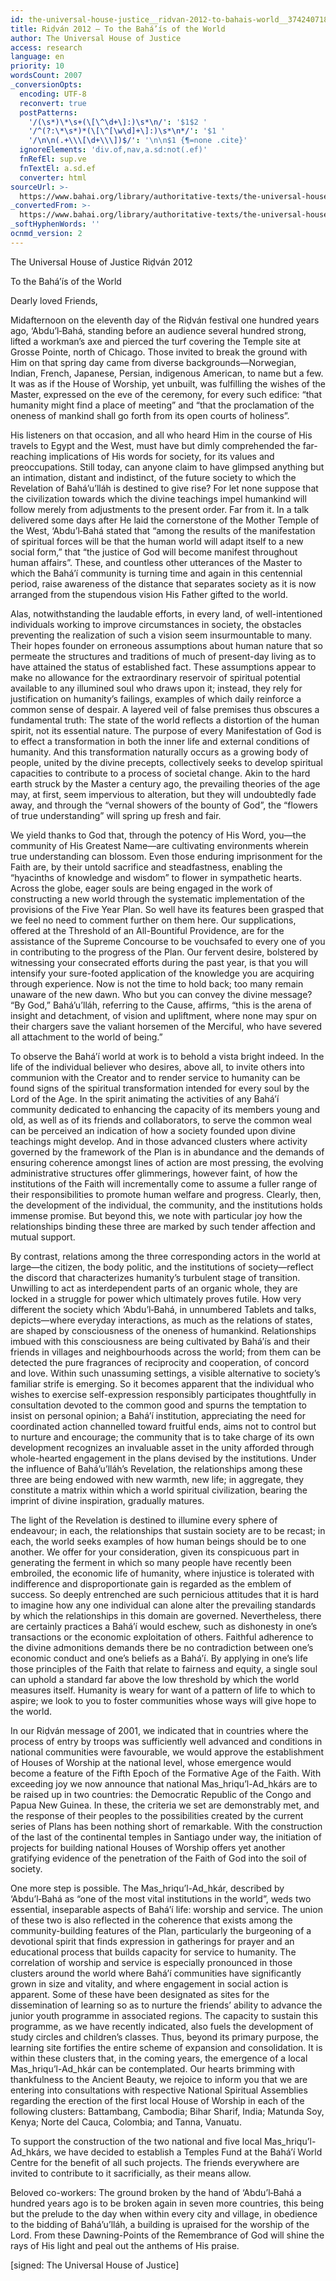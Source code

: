 ```yaml
---
id: the-universal-house-justice__ridvan-2012-to-bahais-world__3742407188__en
title: Riḍván 2012 – To the Bahá’ís of the World
author: The Universal House of Justice
access: research
language: en
priority: 10
wordsCount: 2007
_conversionOpts:
  encoding: UTF-8
  reconvert: true
  postPatterns:
    '/(\s*)\*\s+(\[\^\d+\]:)\s*\n/': '$1$2 '
    '/^(?:\*\s*)*(\[\^[\w\d]+\]:)\s*\n*/': '$1 '
    '/\n\n(.+\\\[\d+\\\])$/': '\n\n$1 {¶=none .cite}'
  ignoreElements: 'div.of,nav,a.sd:not(.ef)'
  fnRefEl: sup.ve
  fnTextEl: a.sd.ef
  converter: html
sourceUrl: >-
  https://www.bahai.org/library/authoritative-texts/the-universal-house-of-justice/messages/20120421_001/20120421_001.xhtml
_convertedFrom: >-
  https://www.bahai.org/library/authoritative-texts/the-universal-house-of-justice/messages/20120421_001/20120421_001.xhtml
_softHyphenWords: ''
ocnmd_version: 2
---
```

The Universal House of Justice
Riḍván 2012

To the Bahá’ís of the World

Dearly loved Friends,

Midafternoon on the eleventh day of the Riḍván festival one hundred years ago, ‘Abdu’l‑Bahá, standing before an audience several hundred strong, lifted a workman’s axe and pierced the turf covering the Temple site at Grosse Pointe, north of Chicago. Those invited to break the ground with Him on that spring day came from diverse backgrounds—Norwegian, Indian, French, Japanese, Persian, indigenous American, to name but a few. It was as if the House of Worship, yet unbuilt, was fulfilling the wishes of the Master, expressed on the eve of the ceremony, for every such edifice: “that humanity might find a place of meeting” and “that the proclamation of the oneness of mankind shall go forth from its open courts of holiness”.

His listeners on that occasion, and all who heard Him in the course of His travels to Egypt and the West, must have but dimly comprehended the far-reaching implications of His words for society, for its values and preoccupations. Still today, can anyone claim to have glimpsed anything but an intimation, distant and indistinct, of the future society to which the Revelation of Bahá’u’lláh is destined to give rise? For let none suppose that the civilization towards which the divine teachings impel humankind will follow merely from adjustments to the present order. Far from it. In a talk delivered some days after He laid the cornerstone of the Mother Temple of the West, ‘Abdu’l‑Bahá stated that “among the results of the manifestation of spiritual forces will be that the human world will adapt itself to a new social form,” that “the justice of God will become manifest throughout human affairs”. These, and countless other utterances of the Master to which the Bahá’í community is turning time and again in this centennial period, raise awareness of the distance that separates society as it is now arranged from the stupendous vision His Father gifted to the world.

Alas, notwithstanding the laudable efforts, in every land, of well-intentioned individuals working to improve circumstances in society, the obstacles preventing the realization of such a vision seem insurmountable to many. Their hopes founder on erroneous assumptions about human nature that so permeate the structures and traditions of much of present-day living as to have attained the status of established fact. These assumptions appear to make no allowance for the extraordinary reservoir of spiritual potential available to any illumined soul who draws upon it; instead, they rely for justification on humanity’s failings, examples of which daily reinforce a common sense of despair. A layered veil of false premises thus obscures a fundamental truth: The state of the world reflects a distortion of the human spirit, not its essential nature. The purpose of every Manifestation of God is to effect a transformation in both the inner life and external conditions of humanity. And this transformation naturally occurs as a growing body of people, united by the divine precepts, collectively seeks to develop spiritual capacities to contribute to a process of societal change. Akin to the hard earth struck by the Master a century ago, the prevailing theories of the age may, at first, seem impervious to alteration, but they will undoubtedly fade away, and through the “vernal showers of the bounty of God”, the “flowers of true understanding” will spring up fresh and fair.

We yield thanks to God that, through the potency of His Word, you—the community of His Greatest Name—are cultivating environments wherein true understanding can blossom. Even those enduring imprisonment for the Faith are, by their untold sacrifice and steadfastness, enabling the “hyacinths of knowledge and wisdom” to flower in sympathetic hearts. Across the globe, eager souls are being engaged in the work of constructing a new world through the systematic implementation of the provisions of the Five Year Plan. So well have its features been grasped that we feel no need to comment further on them here. Our supplications, offered at the Threshold of an All-Bountiful Providence, are for the assistance of the Supreme Concourse to be vouchsafed to every one of you in contributing to the progress of the Plan. Our fervent desire, bolstered by witnessing your consecrated efforts during the past year, is that you will intensify your sure-footed application of the knowledge you are acquiring through experience. Now is not the time to hold back; too many remain unaware of the new dawn. Who but you can convey the divine message? “By God,” Bahá’u’lláh, referring to the Cause, affirms, “this is the arena of insight and detachment, of vision and upliftment, where none may spur on their chargers save the valiant horsemen of the Merciful, who have severed all attachment to the world of being.”

To observe the Bahá’í world at work is to behold a vista bright indeed. In the life of the individual believer who desires, above all, to invite others into communion with the Creator and to render service to humanity can be found signs of the spiritual transformation intended for every soul by the Lord of the Age. In the spirit animating the activities of any Bahá’í community dedicated to enhancing the capacity of its members young and old, as well as of its friends and collaborators, to serve the common weal can be perceived an indication of how a society founded upon divine teachings might develop. And in those advanced clusters where activity governed by the framework of the Plan is in abundance and the demands of ensuring coherence amongst lines of action are most pressing, the evolving administrative structures offer glimmerings, however faint, of how the institutions of the Faith will incrementally come to assume a fuller range of their responsibilities to promote human welfare and progress. Clearly, then, the development of the individual, the community, and the institutions holds immense promise. But beyond this, we note with particular joy how the relationships binding these three are marked by such tender affection and mutual support.

By contrast, relations among the three corresponding actors in the world at large—the citizen, the body politic, and the institutions of society—reflect the discord that characterizes humanity’s turbulent stage of transition. Unwilling to act as interdependent parts of an organic whole, they are locked in a struggle for power which ultimately proves futile. How very different the society which ‘Abdu’l‑Bahá, in unnumbered Tablets and talks, depicts—where everyday interactions, as much as the relations of states, are shaped by consciousness of the oneness of humankind. Relationships imbued with this consciousness are being cultivated by Bahá’ís and their friends in villages and neighbourhoods across the world; from them can be detected the pure fragrances of reciprocity and cooperation, of concord and love. Within such unassuming settings, a visible alternative to society’s familiar strife is emerging. So it becomes apparent that the individual who wishes to exercise self-expression responsibly participates thoughtfully in consultation devoted to the common good and spurns the temptation to insist on personal opinion; a Bahá’í institution, appreciating the need for coordinated action channelled toward fruitful ends, aims not to control but to nurture and encourage; the community that is to take charge of its own development recognizes an invaluable asset in the unity afforded through whole-hearted engagement in the plans devised by the institutions. Under the influence of Bahá’u’lláh’s Revelation, the relationships among these three are being endowed with new warmth, new life; in aggregate, they constitute a matrix within which a world spiritual civilization, bearing the imprint of divine inspiration, gradually matures.

The light of the Revelation is destined to illumine every sphere of endeavour; in each, the relationships that sustain society are to be recast; in each, the world seeks examples of how human beings should be to one another. We offer for your consideration, given its conspicuous part in generating the ferment in which so many people have recently been embroiled, the economic life of humanity, where injustice is tolerated with indifference and disproportionate gain is regarded as the emblem of success. So deeply entrenched are such pernicious attitudes that it is hard to imagine how any one individual can alone alter the prevailing standards by which the relationships in this domain are governed. Nevertheless, there are certainly practices a Bahá’í would eschew, such as dishonesty in one’s transactions or the economic exploitation of others. Faithful adherence to the divine admonitions demands there be no contradiction between one’s economic conduct and one’s beliefs as a Bahá’í. By applying in one’s life those principles of the Faith that relate to fairness and equity, a single soul can uphold a standard far above the low threshold by which the world measures itself. Humanity is weary for want of a pattern of life to which to aspire; we look to you to foster communities whose ways will give hope to the world.

In our Riḍván message of 2001, we indicated that in countries where the process of entry by troops was sufficiently well advanced and conditions in national communities were favourable, we would approve the establishment of Houses of Worship at the national level, whose emergence would become a feature of the Fifth Epoch of the Formative Age of the Faith. With exceeding joy we now announce that national Mas_hriqu’l-Ad_hkárs are to be raised up in two countries: the Democratic Republic of the Congo and Papua New Guinea. In these, the criteria we set are demonstrably met, and the response of their peoples to the possibilities created by the current series of Plans has been nothing short of remarkable. With the construction of the last of the continental temples in Santiago under way, the initiation of projects for building national Houses of Worship offers yet another gratifying evidence of the penetration of the Faith of God into the soil of society.

One more step is possible. The Mas_hriqu’l-Ad_hkár, described by ‘Abdu’l‑Bahá as “one of the most vital institutions in the world”, weds two essential, inseparable aspects of Bahá’í life: worship and service. The union of these two is also reflected in the coherence that exists among the community-building features of the Plan, particularly the burgeoning of a devotional spirit that finds expression in gatherings for prayer and an educational process that builds capacity for service to humanity. The correlation of worship and service is especially pronounced in those clusters around the world where Bahá’í communities have significantly grown in size and vitality, and where engagement in social action is apparent. Some of these have been designated as sites for the dissemination of learning so as to nurture the friends’ ability to advance the junior youth programme in associated regions. The capacity to sustain this programme, as we have recently indicated, also fuels the development of study circles and children’s classes. Thus, beyond its primary purpose, the learning site fortifies the entire scheme of expansion and consolidation. It is within these clusters that, in the coming years, the emergence of a local Mas_hriqu’l-Ad_hkár can be contemplated. Our hearts brimming with thankfulness to the Ancient Beauty, we rejoice to inform you that we are entering into consultations with respective National Spiritual Assemblies regarding the erection of the first local House of Worship in each of the following clusters: Battambang, Cambodia; Bihar Sharif, India; Matunda Soy, Kenya; Norte del Cauca, Colombia; and Tanna, Vanuatu.

To support the construction of the two national and five local Mas_hriqu’l-Ad_hkárs, we have decided to establish a Temples Fund at the Bahá’í World Centre for the benefit of all such projects. The friends everywhere are invited to contribute to it sacrificially, as their means allow.

Beloved co-workers: The ground broken by the hand of ‘Abdu’l‑Bahá a hundred years ago is to be broken again in seven more countries, this being but the prelude to the day when within every city and village, in obedience to the bidding of Bahá’u’lláh, a building is upraised for the worship of the Lord. From these Dawning-Points of the Remembrance of God will shine the rays of His light and peal out the anthems of His praise.

\[signed: The Universal House of Justice\]
